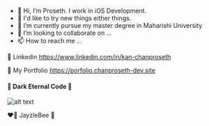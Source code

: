* 👋 Hi, I’m Proseth. I work in iOS Development.
* 🤯 I'd like to try new things either things.
* 🏰 I’m currently pursue my master degree in Maharishi University
* 💞️ I’m looking to collaborate on ...
* 📫 How to reach me ...

🚀 Linkedin https://www.linkedin.com/in/kan-chanproseth


🚀 My Portfolio https://porfolio.chanproseth-dev.site

####  👿 Dark Eternal Code  👿

![alt text](https://github.com/kanchanproseth/kanchanproseth/blob/main/b1.jpg)

❤️‍🔥 JayzleBee 🐝

<!---
kanchanproseth/kanchanproseth is a ✨ special ✨ repository because its `README.md` (this file) appears on your GitHub profile.
You can click the Preview link to take a look at your changes.
--->
